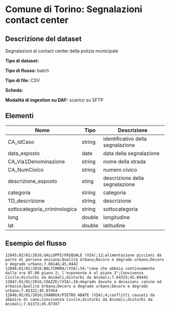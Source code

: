 # Comune di Torino: Segnalazioni contact center

## Descrizione del dataset
Segnalazioni al contact center della polizia municipale

**Tipo di dataset:** 

**Tipo di flusso:** batch

**Tipo di file:** CSV

**Scheda:** 

**Modalità di ingestion su DAF:** scarico su SFTP


## Elementi

| Nome | Tipo   | Descrizione                     |
|------|--------|---------------------------------|
| CA_IdCaso | string | identificativo della segnalazione | 
| data_esposto | date | data della segnalazione | 
| CA_Via1Denominazione | string | nome della strada | 
| CA_NumCivico | string | numero civico | 
| descrizione_esposto | sting | descrizione della segnalazione | 
| categoria | string | categoria | 
| TD_descrizione | string | descrizione | 
| sottocategoria_criminologica | string | sottocategoria | 
| long | double | longitudine | 
| lat | double | latitudine | 

## Esempio del flusso

```
12845;02/01/2016;GALLUPPI/PASQUALE (VIA);12;alimentazione piccioni da parte di persona anziana;Qualità Urbana;Decoro e degrado urbano;Decoro e degrado urbano;7.66146;45.0442
12846;01/01/2016;BALTIMORA/(VIA);54;"cane che abbaia continuamente dalle ore 07,00 piano 2; l'esponente è al piano 3";Convivenza Civile;disturbi da Animali;disturbi da Animali;7.64325;45.04442
12847;01/01/2016;COAZZE/(VIA);18;degrado dovuto a deiezioni canine ed erbacce;Qualità Urbana;Decoro e degrado urbano;Decoro e degrado urbano;7.65322;45.07454
12848;02/01/2016;CHANOUX/PIETRO ABATE (VIA);4;conflitti causati da abbaire di cane;Convivenza Civile;disturbi da Animali;disturbi da Animali;7.61373;45.07387

```

